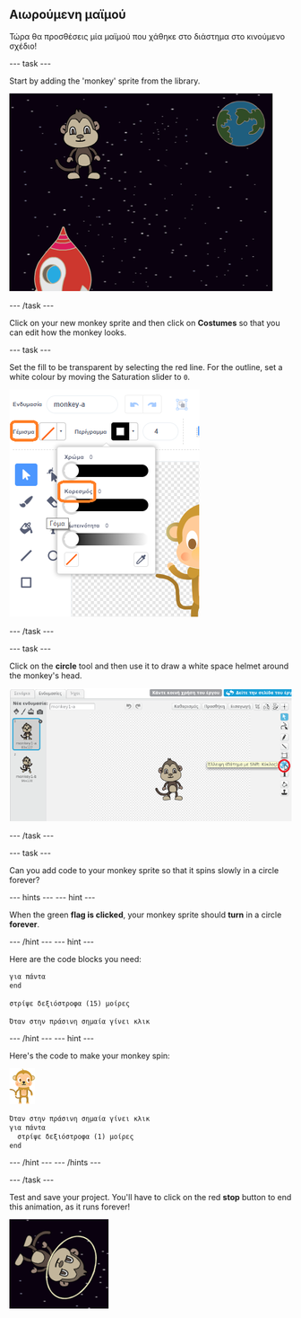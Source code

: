 ## Αιωρούμενη μαϊμού

Τώρα θα προσθέσεις μία μαϊμού που χάθηκε στο διάστημα στο κινούμενο σχέδιο!

\--- task \---

Start by adding the 'monkey' sprite from the library.

![Adding a monkey sprite](images/space-monkey-sprite.png)

\--- /task \---

Click on your new monkey sprite and then click on **Costumes** so that you can edit how the monkey looks.

\--- task \---

Set the fill to be transparent by selecting the red line. For the outline, set a white colour by moving the Saturation slider to `0`.

![Make white colour](images/make-white.png)

\--- /task \---

\--- task \---

Click on the **circle** tool and then use it to draw a white space helmet around the monkey's head.

![Monkey space helmet](images/space-monkey-edit.png)

\--- /task \---

\--- task \---

Can you add code to your monkey sprite so that it spins slowly in a circle forever?

\--- hints \--- \--- hint \---

When the green **flag is clicked**, your monkey sprite should **turn** in a circle **forever**.

\--- /hint \--- \--- hint \---

Here are the code blocks you need:

```blocks3
για πάντα
end

στρίψε δεξιόστροφα (15) μοίρες

Όταν στην πράσινη σημαία γίνει κλικ
```

\--- /hint \--- \--- hint \---

Here's the code to make your monkey spin:

![Monkey sprite](images/sprite-monkey.png)

```blocks3
Όταν στην πράσινη σημαία γίνει κλικ
για πάντα 
  στρίψε δεξιόστροφα (1) μοίρες
end
```

\--- /hint \--- \--- /hints \---

\--- /task \---

Test and save your project. You'll have to click on the red **stop** button to end this animation, as it runs forever!

![Test the spinning monkey](images/space-spin-test.png)